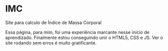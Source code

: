 # IMC
Site para calculo de Índice de Massa Corporal

Essa página, para mim, foi uma experiência marcante nesse início de aprendizado. Finalmente estou conseguindo unir o HTML5, CSS e JS.
Ver o site rodando  sem erros é muito gratificante.
